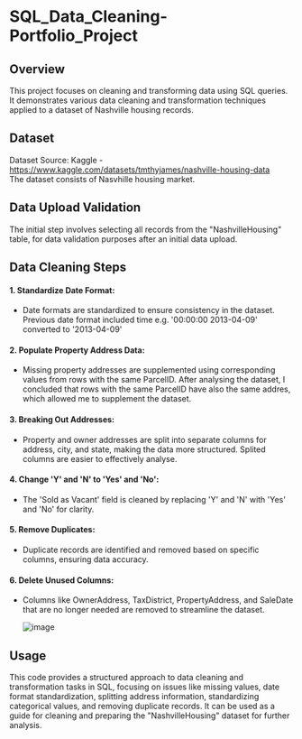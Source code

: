 # SQL_Data_Cleaning-Portfolio_Project

## Overview
This project focuses on cleaning and transforming data using SQL queries. It demonstrates various data cleaning and transformation techniques applied to a dataset of Nashville housing records.

## Dataset
Dataset Source: Kaggle -
https://www.kaggle.com/datasets/tmthyjames/nashville-housing-data <br>
The dataset consists of Nasvhille housing market. 

## Data Upload Validation
The initial step involves selecting all records from the "NashvilleHousing" table, for data validation purposes after an initial data upload.

## Data Cleaning Steps
#### 1. Standardize Date Format:
- Date formats are standardized to ensure consistency in the dataset. Previous date format included time e.g. '00:00:00 2013-04-09' converted to '2013-04-09'
#### 2. Populate Property Address Data:
- Missing property addresses are supplemented using corresponding values from rows with the same ParcelID. After analysing the dataset, I concluded that rows with the same ParcelID have also the same addres, which allowed me to supplement the dataset.
#### 3. Breaking Out Addresses:
- Property and owner addresses are split into separate columns for address, city, and state, making the data more structured. Splited columns are easier to effectively analyse. 
#### 4. Change 'Y' and 'N' to 'Yes' and 'No':
- The 'Sold as Vacant' field is cleaned by replacing 'Y' and 'N' with 'Yes' and 'No' for clarity.
#### 5. Remove Duplicates:
- Duplicate records are identified and removed based on specific columns, ensuring data accuracy.
#### 6. Delete Unused Columns:
- Columns like OwnerAddress, TaxDistrict, PropertyAddress, and SaleDate that are no longer needed are removed to streamline the dataset.

  ![image](https://github.com/Mazur-Piotr/SQL_Data_Cleaning-Portfolio_Project/assets/138219323/793eafa0-7fa7-4700-9cb1-6ab0f4162326)


## Usage
This code provides a structured approach to data cleaning and transformation tasks in SQL, focusing on issues like missing values, date format standardization, splitting address information, standardizing categorical values, and removing duplicate records. It can be used as a guide for cleaning and preparing the "NashvilleHousing" dataset for further analysis.








